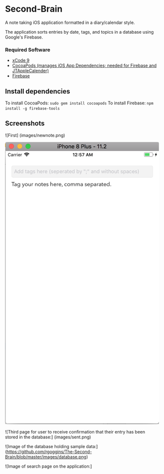 # Second-Brain
A note taking iOS application formatted in a diary/calendar style.

The application sorts entries by date, tags, and topics in a database using Google's Firebase.


### Required Software

- <a href = "https://developer.apple.com/xcode/">xCode 9 </a>
- <a href = "https://guides.cocoapods.org/using/getting-started.html">CocoaPods (manages iOS App Dependencies; needed for Firebase and JTAppleCalender)</a>
- <a href = "https://firebase.google.com/">Firebase </a>

## Install dependencies
To install CocoaPods: `sudo gem install cocoapods`
To install Firebase: `npm install -g firebase-tools`

## Screenshots

![First] (images/newnote.png)

![Second page for user to input the tags associated with their entry:](tags.png)

![Third page for user to receive confirmation that their entry has been stored in the database:] (images/sent.png)

![Image of the database holding sample data:] (https://github.com/rgoggins/The-Second-Brain/blob/master/images/database.png)

![Image of search page on the application:] 
